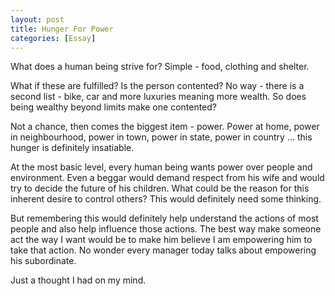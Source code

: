 ```yaml
---
layout: post
title: Hunger For Power
categories: [Essay]
---
```


What does a human being strive for? Simple - food, clothing and shelter.

What if these are fulfilled? Is the person contented? No way - there is a second list - bike,
car and more luxuries meaning more wealth. So does being wealthy beyond limits make one
contented?

Not a chance, then comes the biggest item - power. Power at home, power in neighbourhood,
power in town, power in state, power in country ... this hunger is definitely insatiable.

At the most basic level, every human being wants power over people and environment. Even a
beggar would demand respect from his wife and would try to decide the future of his children.
What could be the reason for this inherent desire to control others? This would definitely
need some thinking.

But remembering this would definitely help understand the actions of most
people and also help influence those actions. The best way make someone act the way I want
would be to make him believe I am empowering him to take that action. No wonder every manager
today talks about empowering his subordinate.

Just a thought I had on my mind.

